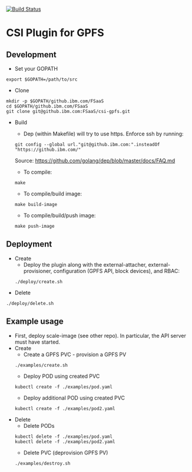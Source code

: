 [![Build Status](https://travis.ibm.com/FSaaS/csi-gpfs.svg?token=sfEsUpvxtZ9kpqpJBFp8&branch=master)](https://travis.ibm.com/FSaaS/csi-gpfs)

# CSI Plugin for GPFS

## Development

* Set your GOPATH
```
export $GOPATH=/path/to/src
```

* Clone
```
mkdir -p $GOPATH/github.ibm.com/FSaaS
cd $GOPATH/github.ibm.com/FSaaS
git clone git@github.ibm.com:FSaaS/csi-gpfs.git
```

* Build
  * Dep (within Makefile) will try to use https. Enforce ssh by running:
  ```
  git config --global url."git@github.ibm.com:".insteadOf "https://github.ibm.com/"
  ```
  Source: https://github.com/golang/dep/blob/master/docs/FAQ.md
  
  * To compile:
  ```
  make
  ```
  * To compile/build image:
  ```
  make build-image
  ```
  * To compile/build/push image:
  ```
  make push-image
  ```
  
## Deployment

  * Create
    * Deploy the plugin along with the external-attacher, external-provisioner, configuration (GPFS API, block devices), and RBAC:
    ```
    ./deploy/create.sh
    ```
  * Delete
  ```
  ./deploy/delete.sh
  ```
## Example usage
* First, deploy scale-image (see other repo). In particular, the API server must have started.
* Create
  * Create a GPFS PVC - provision a GPFS PV
  ```
  ./examples/create.sh
  ```
  * Deploy POD using created PVC
  ```
  kubectl create -f ./examples/pod.yaml
  ```
  * Deploy additional POD using created PVC
  ```
  kubectl create -f ./examples/pod2.yaml
  ```
* Delete
  * Delete PODs
  ```
  kubectl delete -f ./examples/pod.yaml
  kubectl delete -f ./examples/pod2.yaml
  ```
  * Delete PVC (deprovision GPFS PV)
  ```
  ./examples/destroy.sh
  ```
